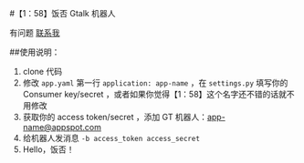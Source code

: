 #【1：58】饭否 Gtalk 机器人

有问题 [联系我](mailto:sethverlo5@gmail.com)

##使用说明：

1. clone 代码
2. 修改 ``app.yaml`` 第一行 ``application: app-name`` ，在 ``settings.py`` 填写你的 Consumer key/secret ，或者如果你觉得【1：58】这个名字还不错的话就不用修改
3. 获取你的 access token/secret ，添加 GT 机器人：app-name@appspot.com
4. 给机器人发消息 ``-b access_token access_secret``
5. Hello，饭否！